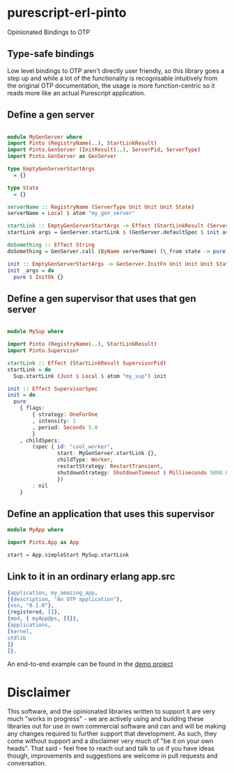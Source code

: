 # purescript-erl-pinto

Opinionated Bindings to OTP

## Type-safe bindings

Low level bindings to OTP aren't directly user friendly, so this library goes a step up and while a lot of the functionality is recognisable intuitively from the original OTP documentation, the usage is more function-centric so it reads more like an actual Purescript application.

## Define a gen server
```purescript

module MyGenServer where
import Pinto (RegistryName(..), StartLinkResult)
import Pinto.GenServer (InitResult(..), ServerPid, ServerType)
import Pinto.GenServer as GenServer

type EmptyGenServerStartArgs
  = {}

type State
  = {}

serverName :: RegistryName (ServerType Unit Unit Unit State)
serverName = Local $ atom "my_gen_server"

startLink :: EmptyGenServerStartArgs -> Effect (StartLinkResult (ServerPid Unit Unit Unit State))
startLink args = GenServer.startLink $ (GenServer.defaultSpec $ init args) { name = Just serverName }

doSomething :: Effect String
doSomething = GenServer.call (ByName serverName) (\_from state -> pure $ GenServer.reply "Hi" state)

init :: EmptyGenServerStartArgs -> GenServer.InitFn Unit Unit Unit State
init _args = do
  pure $ InitOk {}


```

## Define a gen supervisor that uses that gen server

```purescript

module MySup where

import Pinto (RegistryName(..), StartLinkResult)
import Pinto.Supervisor

startLink :: Effect (StartLinkResult SupervisorPid)
startLink = do
  Sup.startLink (Just $ Local $ atom "my_sup") init

init :: Effect SupervisorSpec
init = do
  pure
    { flags:
        { strategy: OneForOne
        , intensity: 1
        , period: Seconds 5.0
        }
    , childSpecs:
        (spec { id: "cool_worker",
                start: MyGenServer.startLink {},
                childType: Worker,
                restartStrategy: RestartTransient,
                shutdownStrategy: ShutdownTimeout $ Milliseconds 5000.0
                })
        : nil
    }


```

## Define an application that uses this supervisor

```purescript
module MyApp where

import Pinto.App as App

start = App.simpleStart MySup.startLink
```

## Link to it in an ordinary erlang app.src

```erlang
{application, my_amazing_app,
[{description, "An OTP application"},
{vsn, "0.1.0"},
{registered, []},
{mod, { myApp@ps, []}},
{applications,
[kernel,
stdlib
]}
]}.
```

An end-to-end example can be found in the [demo project](https://github.com/id3as/demo-ps)


Disclaimer
==

This software, and the opinionated libraries written to support it are very much "works in progress" - we are actively using and building these libraries out for use in own commercial software and can and will be making any changes required to further support that development. As such, they come without support and a disclaimer very much of "be it on your own heads". That said - feel free to reach out and talk to us if you have ideas though, improvements and suggestions are welcome in pull requests and conversation.

